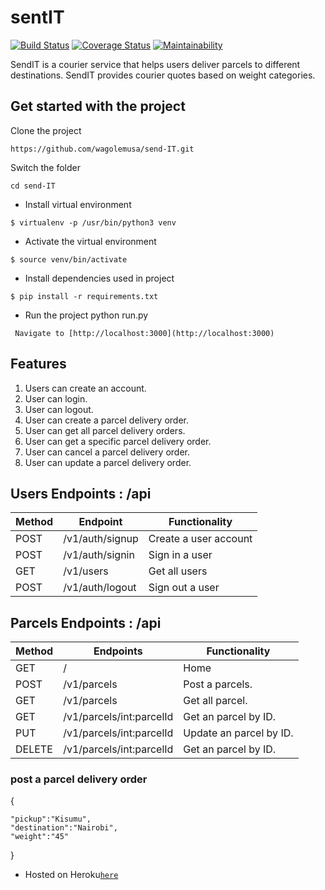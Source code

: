 # sentIT
[![Build Status](https://travis-ci.org/wagolemusa/send-IT.svg?branch=challenge-2)](https://travis-ci.org/wagolemusa/send-IT)
[![Coverage Status](https://coveralls.io/repos/github/wagolemusa/send-IT/badge.svg?branch=challenge-2)](https://coveralls.io/github/wagolemusa/send-IT?branch=challenge-2)
[![Maintainability](https://api.codeclimate.com/v1/badges/4c9728803fd8f046cdce/maintainability)](https://codeclimate.com/github/wagolemusa/send-IT/maintainability)

SendIT is a courier service that helps users deliver parcels to different destinations. SendIT  provides courier quotes based on weight categories.



## Get started with the project

Clone the project
```
https://github.com/wagolemusa/send-IT.git

```
Switch the folder

```
cd send-IT

```
- Install virtual environment

```
$ virtualenv -p /usr/bin/python3 venv

```
- Activate the virtual environment

```
$ source venv/bin/activate

```
- Install dependencies  used in project

```
$ pip install -r requirements.txt

```
- Run the project python run.py

```
 Navigate to [http://localhost:3000](http://localhost:3000)

```


## Features

1. Users can create an account.
2. User can login.
3. User can logout.
4. User can create a parcel delivery order.
5. User can get all parcel delivery orders.
6. User can get a specific parcel delivery order.
7. User can cancel a parcel delivery order.
8. User can update a parcel delivery order.




## Users Endpoints : /api

Method | Endpoint | Functionality
|---- | --------------- | -------------------- |
|POST | /v1/auth/signup | Create a user account |
|POST | /v1/auth/signin | Sign in a user |
|GET  | /v1/users | Get all users |
|POST | /v1/auth/logout | Sign out a user |

## Parcels Endpoints : /api

Method | Endpoints | Functionality
|-------| -------------- | ------------------------|
|GET 	| / | Home			|
|POST  | /v1/parcels | Post a parcels. |
|GET   | /v1/parcels | Get all parcel. |
|GET   | /v1/parcels/int:parcelId| Get an parcel by ID. |
|PUT   | /v1/parcels/int:parcelId| Update an parcel by ID.|
|DELETE  | /v1/parcels/int:parcelId| Get an parcel by ID. |

### post a parcel delivery order
{
	
	"pickup":"Kisumu",
	"destination":"Nairobi",
	"weight":"45"
}


- Hosted on Heroku[```here```](https://senditparcel.herokuapp.com/api/) 